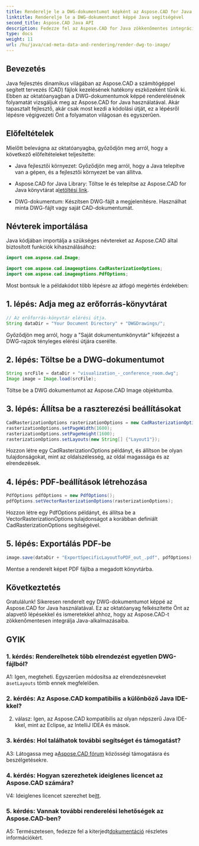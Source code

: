 ```yaml
---
title: Renderelje le a DWG-dokumentumot képként az Aspose.CAD for Java segítségével
linktitle: Renderelje le a DWG-dokumentumot képpé Java segítségével
second_title: Aspose.CAD Java API
description: Fedezze fel az Aspose.CAD for Java zökkenőmentes integrációját a DWG-dokumentumok képekké történő megjelenítésében. Kövesse lépésről lépésre útmutatónkat a hatékony eredmények érdekében.
type: docs
weight: 11
url: /hu/java/cad-meta-data-and-rendering/render-dwg-to-image/
---
```

## Bevezetés

Java fejlesztés dinamikus világában az Aspose.CAD a számítógéppel segített tervezés (CAD) fájlok kezelésének hatékony eszközeként tűnik ki. Ebben az oktatóanyagban a DWG-dokumentumok képpé renderelésének folyamatát vizsgáljuk meg az Aspose.CAD for Java használatával. Akár tapasztalt fejlesztő, akár csak most kezdi a kódolási útját, ez a lépésről lépésre végigvezeti Önt a folyamaton világosan és egyszerűen.

## Előfeltételek

Mielőtt belevágna az oktatóanyagba, győződjön meg arról, hogy a következő előfeltételeket teljesítette:

- Java fejlesztői környezet: Győződjön meg arról, hogy a Java telepítve van a gépen, és a fejlesztői környezet be van állítva.

-  Aspose.CAD for Java Library: Töltse le és telepítse az Aspose.CAD for Java könyvtárat a[letöltési link](https://releases.aspose.com/cad/java/).

- DWG-dokumentum: Készítsen DWG-fájlt a megjelenítésre. Használhat minta DWG-fájlt vagy saját CAD-dokumentumát.

## Névterek importálása

Java kódjában importálja a szükséges névtereket az Aspose.CAD által biztosított funkciók kihasználásához:

```java
import com.aspose.cad.Image;

import com.aspose.cad.imageoptions.CadRasterizationOptions;
import com.aspose.cad.imageoptions.PdfOptions;
```

Most bontsuk le a példakódot több lépésre az átfogó megértés érdekében:

## 1. lépés: Adja meg az erőforrás-könyvtárat

```java
// Az erőforrás-könyvtár elérési útja.
String dataDir = "Your Document Directory" + "DWGDrawings/";
```

Győződjön meg arról, hogy a "Saját dokumentumkönyvtár" kifejezést a DWG-rajzok tényleges elérési útjára cserélte.

## 2. lépés: Töltse be a DWG-dokumentumot

```java
String srcFile = dataDir + "visualization_-_conference_room.dwg";
Image image = Image.load(srcFile);
```

Töltse be a DWG dokumentumot az Aspose.CAD Image objektumba.

## 3. lépés: Állítsa be a raszterezési beállításokat

```java
CadRasterizationOptions rasterizationOptions = new CadRasterizationOptions();
rasterizationOptions.setPageWidth(1600);
rasterizationOptions.setPageHeight(1600);
rasterizationOptions.setLayouts(new String[] {"Layout1"});
```

Hozzon létre egy CadRasterizationOptions példányt, és állítson be olyan tulajdonságokat, mint az oldalszélesség, az oldal magassága és az elrendezések.

## 4. lépés: PDF-beállítások létrehozása

```java
PdfOptions pdfOptions = new PdfOptions();
pdfOptions.setVectorRasterizationOptions(rasterizationOptions);
```

Hozzon létre egy PdfOptions példányt, és állítsa be a VectorRasterizationOptions tulajdonságot a korábban definiált CadRasterizationOptions segítségével.

## 5. lépés: Exportálás PDF-be

```java
image.save(dataDir + "ExportSpecificLayoutToPDF_out_.pdf", pdfOptions);
```

Mentse a renderelt képet PDF fájlba a megadott könyvtárba.

## Következtetés

Gratulálunk! Sikeresen renderelt egy DWG-dokumentumot képpé az Aspose.CAD for Java használatával. Ez az oktatóanyag felkészítette Önt az alapvető lépésekkel és ismeretekkel ahhoz, hogy az Aspose.CAD-t zökkenőmentesen integrálja Java-alkalmazásaiba.

## GYIK

### 1. kérdés: Renderelhetek több elrendezést egyetlen DWG-fájlból?

 A1: Igen, megteheti. Egyszerűen módosítsa az elrendezésneveket a`setLayouts` tömb ennek megfelelően.

### 2. kérdés: Az Aspose.CAD kompatibilis a különböző Java IDE-kkel?

2. válasz: Igen, az Aspose.CAD kompatibilis az olyan népszerű Java IDE-kkel, mint az Eclipse, az IntelliJ IDEA és mások.

### 3. kérdés: Hol találhatok további segítséget és támogatást?

 A3: Látogassa meg a[Aspose.CAD fórum](https://forum.aspose.com/c/cad/19) közösségi támogatásra és beszélgetésekre.

### 4. kérdés: Hogyan szerezhetek ideiglenes licencet az Aspose.CAD számára?

 V4: Ideiglenes licencet szerezhet be[itt](https://purchase.aspose.com/temporary-license/).

### 5. kérdés: Vannak további renderelési lehetőségek az Aspose.CAD-ben?

 A5: Természetesen, fedezze fel a kiterjedt[dokumentáció](https://reference.aspose.com/cad/java/) részletes információkért.